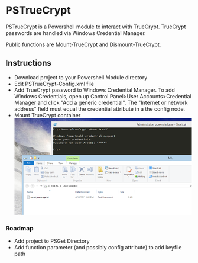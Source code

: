 # PSTrueCrypt
PSTrueCrypt is a Powershell module to interact with TrueCrypt.  TrueCrypt passwords are handled via Windows Credential Manager.

Public functions are Mount-TrueCrypt and Dismount-TrueCrypt.

## Instructions
* Download project to your Powershell Module directory
* Edit PSTrueCrypt-Config.xml file
* Add TrueCrypt password to Windows Credential Manager.  To add Windows Credentials, open up Control Panel>User Accounts>Credential Manager and click "Add a generic credential".  The "Internet or network address" field must equal the credential attribute in a the config node.
* Mount TrueCrypt container
![screenshot of mounting TrueCrypt container](screenshot_1.png)

### Roadmap
* Add project to PSGet Directory
* Add function parameter (and possibly config attribute) to add keyfile path